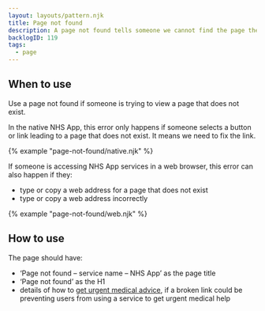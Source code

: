```yaml
---
layout: layouts/pattern.njk
title: Page not found
description: A page not found tells someone we cannot find the page they were trying to view. They are also known as 404 pages.
backlogID: 119
tags:
  - page
---
```


## When to use

Use a page not found if someone is trying to view a page that does not exist.

In the native NHS App, this error only happens if someone selects a button or link leading to a page that does not exist. It means we need to fix the link.

{% example "page-not-found/native.njk" %}

If someone is accessing NHS App services in a web browser, this error can also happen if they:

- type or copy a web address for a page that does not exist
- type or copy a web address incorrectly

{% example "page-not-found/web.njk" %}

## How to use

The page should have:

- ‘Page not found – service name – NHS App’ as the page title
- ‘Page not found’ as the H1
- details of how to [get urgent medical advice](/patterns/get-urget-medical-advice/), if a broken link could be preventing users from using a service to get urgent medical help
